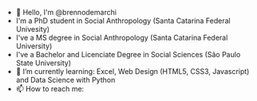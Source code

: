 - 👋 Hello, I'm @brennodemarchi
- I'm a PhD student in Social Anthropology (Santa Catarina Federal Univesity)
- I've a MS degree in Social Anthropology (Santa Catarina Federal University) 
- I've a Bachelor and Licenciate Degree in Social Sciences (São Paulo State University)
- 🌱 I’m currently learning: Excel, Web Design (HTML5, CSS3, Javascript) and Data Science with Python
- 📫 How to reach me: 
<!---
brennodemarchi/brennodemarchi is a ✨ special ✨ repository because its `README.md` (this file) appears on your GitHub profile.
You can click the Preview link to take a look at your changes.
--->

